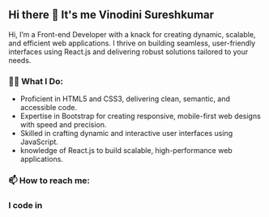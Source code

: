## Hi there 👋 It's me Vinodini Sureshkumar


Hi, I’m a Front-end Developer with a knack for creating dynamic, scalable, and efficient web applications. I thrive on building seamless, user-friendly interfaces using React.js and delivering robust solutions tailored to your needs.

### 👨‍💻 What I Do:
- Proficient in HTML5 and CSS3, delivering clean, semantic, and accessible code.
- Expertise in Bootstrap for creating responsive, mobile-first web designs with speed and precision.
- Skilled in crafting dynamic and interactive user interfaces using JavaScript.
- knowledge of React.js to build scalable, high-performance web applications.

### 📫 How to reach me: 

### I code in



